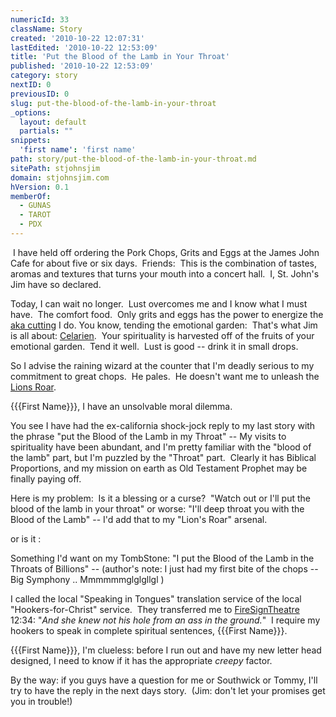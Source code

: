 ```yaml
---
numericId: 33
className: Story
created: '2010-10-22 12:07:31'
lastEdited: '2010-10-22 12:53:09'
title: 'Put the Blood of the Lamb in Your Throat'
published: '2010-10-22 12:53:09'
category: story
nextID: 0
previousID: 0
slug: put-the-blood-of-the-lamb-in-your-throat
_options:
  layout: default
  partials: ""
snippets:
  'first name': 'first name'
path: story/put-the-blood-of-the-lamb-in-your-throat.md
sitePath: stjohnsjim
domain: stjohnsjim.com
hVersion: 0.1
memberOf:
  - GUNAS
  - TAROT
  - PDX
---
```

&nbsp;I have held off ordering the Pork Chops, Grits and Eggs at the James John Cafe for about five or six days.&nbsp; Friends:&nbsp; This is the combination of tastes, aromas and textures that turns your mouth into a concert hall.&nbsp; I, St. John's Jim have so declared.

Today, I can wait no longer.&nbsp; Lust overcomes me and I know what I must have.&nbsp; The comfort food.&nbsp; Only grits and eggs has the power to energize the [aka cutting][0] I do. You know, tending the emotional garden:&nbsp; That's what Jim is all about: [Celarien][1].&nbsp; Your spirituality is harvested off of the fruits of your emotional garden.&nbsp; Tend it well.&nbsp; Lust is good -- drink it in small drops.

So I advise the raining wizard at the counter that I'm deadly serious to my commitment to great chops.&nbsp; He pales.&nbsp; He doesn't want me to unleash the [Lions Roar][2].

{{{First Name}}}, I have an unsolvable moral dilemma.

You see I have had the ex-california shock-jock reply to my last story with the phrase &quot;put the Blood of the Lamb in my Throat&quot; -- My visits to spirituality have been abundant, and I'm pretty familiar with the &quot;blood of the lamb&quot; part, but I'm puzzled by the &quot;Throat&quot; part.&nbsp; Clearly it has Biblical Proportions, and my mission on earth as Old Testament Prophet may be finally paying off.

Here is my problem:&nbsp; Is it a blessing or a curse?&nbsp; &quot;Watch out or I'll put the blood of the lamb in your throat&quot; or worse: &quot;I'll deep throat you with the Blood of the Lamb&quot;&nbsp;-- I'd add that to my &quot;Lion's Roar&quot; arsenal.

or is it :

Something I'd want on my TombStone: &quot;I put the Blood of the Lamb in the Throats of Billions&quot; -- (author's note: I just had my first bite of the chops -- Big Symphony .. Mmmmmmglglgllgl )

I called the local &quot;Speaking in Tongues&quot; translation service of the local &quot;Hookers-for-Christ&quot; service.&nbsp; They transferred me to [FireSignTheatre][3] 12:34: &quot;_And she knew not his hole from an ass in the ground._&quot;&nbsp; I require my hookers to speak in complete spiritual sentences, {{{First Name}}}.

{{{First Name}}}, I'm clueless: before I run out and have my new letter head designed, I need to know if it has the appropriate _creepy_ factor.&nbsp;

By the way: if you guys have a question for me or Southwick or Tommy, I'll try to have the reply in the next days story.&nbsp; (Jim: don't let your promises get you in trouble!)



[0]: http://en.wikipedia.org/wiki/Ho'oponopono
[1]: http://celarien.com
[2]: http://en.wikipedia.org/wiki/Kung_Fu_Hustle
[3]: http://www.firesigntheatre.com/